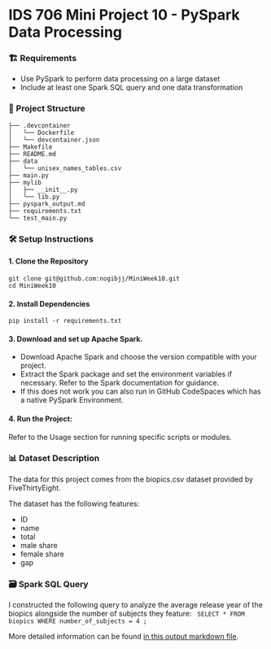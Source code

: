 
# IDS 706 Mini Project 10 - PySpark Data Processing

### 🏗️ Requirements
- Use PySpark to perform data processing on a large dataset
- Include at least one Spark SQL query and one data transformation

### 📂 Project Structure
```
├── .devcontainer
│   └── Dockerfile
│   └── devcontainer.json
├── Makefile
├── README.md
├── data
│   └── unisex_names_tables.csv
├── main.py
├── mylib
│   ├── __init__.py
│   └── lib.py
├── pyspark_output.md
├── requirements.txt
└── test_main.py
```

### 🛠️ Setup Instructions
#### 1. Clone the Repository
```
git clone git@github.com:nogibjj/MiniWeek10.git
cd MiniWeek10
```

#### 2. Install Dependencies
```
pip install -r requirements.txt
```

#### 3. Download and set up Apache Spark.
- Download Apache Spark and choose the version compatible with your project.
- Extract the Spark package and set the environment variables if necessary. Refer to the Spark documentation for guidance.
- If this does not work you can also run in GitHub CodeSpaces which has a native PySpark Environment. 

#### 4.	Run the Project:
Refer to the Usage section for running specific scripts or modules.

### 📊 Dataset Description
The data for this project comes from the biopics.csv dataset provided by FiveThirtyEight.

The dataset has the following features:
- ID
- name
- total
- male share
- female share
- gap 

### 🗃️ Spark SQL Query
I constructed the following query to analyze the average release year of the biopics alongside the number of subjects they feature:
``` SELECT * FROM biopics WHERE number_of_subjects = 4 ;```


More detailed information can be found [in this output markdown file](pyspark_output.md).

